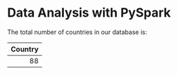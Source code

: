 # Data Analysis with PySpark

The total number of countries in our database is:

|   Country |
|----------:|
|        88 |